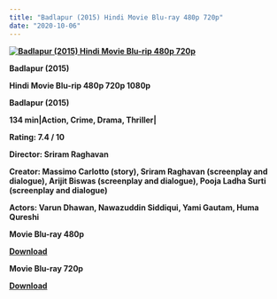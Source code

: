 ```yaml
---
title: "Badlapur (2015) Hindi Movie Blu-ray 480p 720p"
date: "2020-10-06"
---
```


[**![Badlapur (2015) Hindi Movie Blu-rip 480p 720p](https://1.bp.blogspot.com/-LUtanzyyqYQ/Xt5V7KjaMBI/AAAAAAAACwQ/uuZKyPeTmoo_TfIN1I95K2eNIb8J8m75gCLcBGAsYHQ/s1600/badlapurmovie.jpg "Badlapur (2015) Hindi Movie Blu-rip 480p 720p")**](https://1.bp.blogspot.com/-LUtanzyyqYQ/Xt5V7KjaMBI/AAAAAAAACwQ/uuZKyPeTmoo_TfIN1I95K2eNIb8J8m75gCLcBGAsYHQ/s1600/badlapurmovie.jpg)

 **Badlapur (2015)**

**Hindi Movie Blu-rip 480p 720p 1080p**

**Badlapur (2015)**

**134 min|Action, Crime, Drama, Thriller|**

**Rating: 7.4 / 10** 

**Director: Sriram Raghavan**

**Creator: Massimo Carlotto (story), Sriram Raghavan (screenplay and dialogue), Arijit Biswas (screenplay and dialogue), Pooja Ladha Surti (screenplay and dialogue)**

**Actors: Varun Dhawan, Nawazuddin Siddiqui, Yami Gautam, Huma Qureshi**

 **Movie Blu-ray 480p** 

**[Download](https://myglinks.xyz/6064)** 

 **Movie Blu-ray 720p** 

**[Download](https://myglinks.xyz/6065)**

